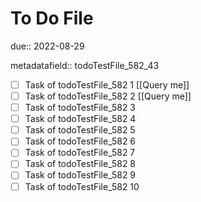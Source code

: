 # To Do File

due:: 2022-08-29

metadatafield:: todoTestFile_582_43

- [ ] Task of todoTestFile_582 1 [[Query me]]
- [ ] Task of todoTestFile_582 2 [[Query me]]
- [ ] Task of todoTestFile_582 3
- [ ] Task of todoTestFile_582 4
- [ ] Task of todoTestFile_582 5
- [ ] Task of todoTestFile_582 6
- [ ] Task of todoTestFile_582 7
- [ ] Task of todoTestFile_582 8
- [ ] Task of todoTestFile_582 9
- [ ] Task of todoTestFile_582 10